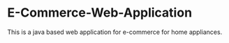 # E-Commerce-Web-Application
This is a java based web application for e-commerce for home appliances.
